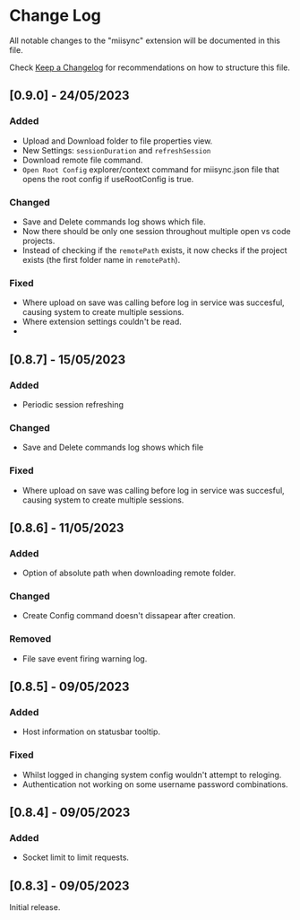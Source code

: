 # Change Log

All notable changes to the "miisync" extension will be documented in this file.

Check [Keep a Changelog](http://keepachangelog.com/) for recommendations on how to structure this file.

## [0.9.0] - 24/05/2023

### Added

- Upload and Download folder to file properties view.
- New Settings: `sessionDuration` and `refreshSession`
- Download remote file command.
- `Open Root Config` explorer/context command for miisync.json file that opens the root config if useRootConfig is true.

### Changed

- Save and Delete commands log shows which file.
- Now there should be only one session throughout multiple open vs code projects. 
- Instead of checking if the `remotePath` exists, it now checks if the project exists (the first folder name in `remotePath`).

### Fixed

- Where upload on save was calling before log in service was succesful, causing system to create multiple sessions.
- Where extension settings couldn't be read.
- 
## [0.8.7] - 15/05/2023

### Added

- Periodic session refreshing

### Changed

- Save and Delete commands log shows which file

### Fixed

- Where upload on save was calling before log in service was succesful, causing system to create multiple sessions.

## [0.8.6] - 11/05/2023

### Added

- Option of absolute path when downloading remote folder.

### Changed

- Create Config command doesn't dissapear after creation. 

### Removed

- File save event firing warning log. 

## [0.8.5] - 09/05/2023

### Added

- Host information on statusbar tooltip.

### Fixed

- Whilst logged in changing system config wouldn't attempt to reloging.
- Authentication not working on some username password combinations.


## [0.8.4] - 09/05/2023

### Added

- Socket limit to limit requests.


## [0.8.3] - 09/05/2023

Initial release.